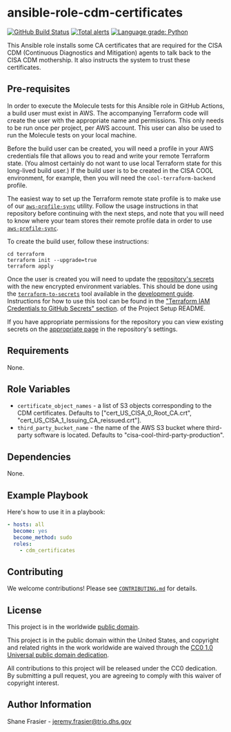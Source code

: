 # ansible-role-cdm-certificates #

[![GitHub Build Status](https://github.com/cisagov/ansible-role-cdm-certificates/workflows/build/badge.svg)](https://github.com/cisagov/ansible-role-cdm-certificates/actions)
[![Total alerts](https://img.shields.io/lgtm/alerts/g/cisagov/ansible-role-cdm-certificates.svg?logo=lgtm&logoWidth=18)](https://lgtm.com/projects/g/cisagov/ansible-role-cdm-certificates/alerts/)
[![Language grade: Python](https://img.shields.io/lgtm/grade/python/g/cisagov/ansible-role-cdm-certificates.svg?logo=lgtm&logoWidth=18)](https://lgtm.com/projects/g/cisagov/ansible-role-cdm-certificates/context:python)

This Ansible role installs some CA certificates that are required for
the CISA CDM (Continuous Diagnostics and Mitigation) agents to talk
back to the CISA CDM mothership.  It also instructs the system to
trust these certificates.

## Pre-requisites ##

In order to execute the Molecule tests for this Ansible role in GitHub
Actions, a build user must exist in AWS. The accompanying Terraform
code will create the user with the appropriate name and
permissions. This only needs to be run once per project, per AWS
account. This user can also be used to run the Molecule tests on your
local machine.

Before the build user can be created, you will need a profile in your
AWS credentials file that allows you to read and write your remote
Terraform state.  (You almost certainly do not want to use local
Terraform state for this long-lived build user.)  If the build user is
to be created in the CISA COOL environment, for example, then you will
need the `cool-terraform-backend` profile.

The easiest way to set up the Terraform remote state profile is to
make use of our
[`aws-profile-sync`](https://github.com/cisagov/aws-profile-sync)
utility. Follow the usage instructions in that repository before
continuing with the next steps, and note that you will need to know
where your team stores their remote profile data in order to use
[`aws-profile-sync`](https://github.com/cisagov/aws-profile-sync).

To create the build user, follow these instructions:

```console
cd terraform
terraform init --upgrade=true
terraform apply
```

Once the user is created you will need to update the [repository's
secrets](https://help.github.com/en/actions/configuring-and-managing-workflows/creating-and-storing-encrypted-secrets)
with the new encrypted environment variables. This should be done
using the
[`terraform-to-secrets`](https://github.com/cisagov/development-guide/tree/develop/project_setup#terraform-iam-credentials-to-github-secrets-)
tool available in the [development
guide](https://github.com/cisagov/development-guide). Instructions for
how to use this tool can be found in the ["Terraform IAM Credentials
to GitHub Secrets"
section](https://github.com/cisagov/development-guide/tree/develop/project_setup#terraform-iam-credentials-to-github-secrets-).
of the Project Setup README.

If you have appropriate permissions for the repository you can view
existing secrets on the [appropriate
page](https://github.com/cisagov/ansible-role-cdm-certificates/settings/secrets)
in the repository's settings.

## Requirements ##

None.

## Role Variables ##

- `certificate_object_names` - a list of S3 objects corresponding to
  the CDM certificates.  Defaults to ["cert_US_CISA_0_Root_CA.crt",
  "cert_US_CISA_1_Issuing_CA_reissued.crt"].
- `third_party_bucket_name` - the name of the AWS S3 bucket where
  third-party software is located.  Defaults to
  "cisa-cool-third-party-production".

<!--
| Variable | Description | Default | Required |
|----------|-------------|---------|----------|
| optional_variable | Describe its purpose. | `default_value` | No |
| required_variable | Describe its purpose. | n/a | Yes |
-->

## Dependencies ##

None.

## Example Playbook ##

Here's how to use it in a playbook:

```yaml
- hosts: all
  become: yes
  become_method: sudo
  roles:
    - cdm_certificates
```

## Contributing ##

We welcome contributions!  Please see [`CONTRIBUTING.md`](CONTRIBUTING.md) for
details.

## License ##

This project is in the worldwide [public domain](LICENSE).

This project is in the public domain within the United States, and
copyright and related rights in the work worldwide are waived through
the [CC0 1.0 Universal public domain
dedication](https://creativecommons.org/publicdomain/zero/1.0/).

All contributions to this project will be released under the CC0
dedication. By submitting a pull request, you are agreeing to comply
with this waiver of copyright interest.

## Author Information ##

Shane Frasier - <jeremy.frasier@trio.dhs.gov>
